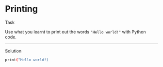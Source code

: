 # Printing

Task

Use what you learnt to print out the words `"Hello world!"` with Python code.


___
Solution
```bash
print("Hello world!)
